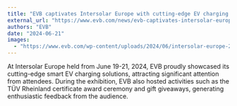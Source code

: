 ```yaml
---
title: "EVB captivates Intersolar Europe with cutting-edge EV charging solutions"
external_url: "https://www.evb.com/news/evb-captivates-intersolar-europe-with-cutting-edge-ev-charging-solutions/"
authors: "EVB"
date: "2024-06-21"
images:
  - "https://www.evb.com/wp-content/uploads/2024/06/intersolar-europe-2024.webp"
---
```


At Intersolar Europe held from June 19-21, 2024, EVB proudly showcased its cutting-edge smart EV charging solutions, attracting significant attention from attendees. During the exhibition, EVB also hosted activities such as the TÜV Rheinland certificate award ceremony and gift giveaways, generating enthusiastic feedback from the audience.